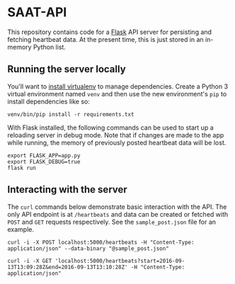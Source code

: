 # SAAT-API

This repository contains code for a [Flask](http://flask.pocoo.org/docs/0.11/) API server for persisting and fetching heartbeat data. At the present time, this is just stored in an in-memory Python list.

## Running the server locally

You'll want to [install virtualenv](http://docs.python-guide.org/en/latest/dev/virtualenvs/) to manage dependencies. Create a Python 3 virtual environment named `venv` and then use the new environment's `pip` to install dependencies like so:

    venv/bin/pip install -r requirements.txt
    
With Flask installed, the following commands can be used to start up a reloading server in debug mode. Note that if changes are made to the app while running, the memory of previously posted heartbeat data will be lost.

    export FLASK_APP=app.py
    export FLASK_DEBUG=true
    flask run

## Interacting with the server

The `curl` commands below demonstrate basic interaction with the API. The only API endpoint is at `/heartbeats` and data can be created or fetched with `POST` and `GET` requests respectively. See the `sample_post.json` file for an example.

    curl -i -X POST localhost:5000/heartbeats -H "Content-Type: application/json" --data-binary "@sample_post.json"

    curl -i -X GET 'localhost:5000/heartbeats?start=2016-09-13T13:09:28Z&end=2016-09-13T13:10:28Z' -H "Content-Type: application/json"
